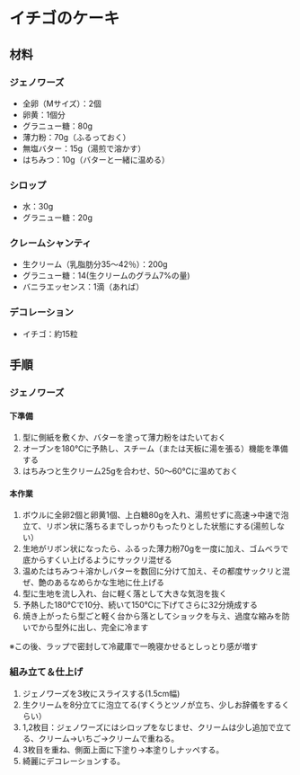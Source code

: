 # イチゴのケーキ
## 材料

### ジェノワーズ
* 全卵（Mサイズ）：2個 
* 卵黄：1個分
* グラニュー糖：80g
* 薄力粉：70g（ふるっておく）
* 無塩バター：15g（湯煎で溶かす）
* はちみつ：10g（バターと一緒に温める）

### シロップ
* 水：30g 
* グラニュー糖：20g 

### クレームシャンティ
* 生クリーム（乳脂肪分35〜42％）：200g
* グラニュー糖：14(生クリームのグラム7%の量)
* バニラエッセンス：1滴（あれば）

### デコレーション
* イチゴ：約15粒


## 手順

### ジェノワーズ

#### 下準備
1. 型に側紙を敷くか、バターを塗って薄力粉をはたいておく
1. オーブンを180℃に予熱し、スチーム（または天板に湯を張る）機能を準備する
1. はちみつと生クリーム25gを合わせ、50～60℃に温めておく

#### 本作業
1. ボウルに全卵2個と卵黄1個、上白糖80gを入れ、湯煎せずに高速→中速で泡立て、リボン状に落ちるまでしっかりもったりとした状態にする(湯煎しない）
1. 生地がリボン状になったら、ふるった薄力粉70gを一度に加え、ゴムベラで底からすくい上げるようにサックリ混ぜる 
1. 温めたはちみつ＋溶かしバターを数回に分けて加え、その都度サックリと混ぜ、艶のあるなめらかな生地に仕上げる
1. 型に生地を流し入れ、台に軽く落として大きな気泡を抜く
1. 予熱した180℃で10分、続いて150℃に下げてさらに32分焼成する
1. 焼き上がったら型ごと軽く台から落としてショックを与え、過度な縮みを防いでから型外に出し、完全に冷ます

※この後、ラップで密封して冷蔵庫で一晩寝かせるとしっとり感が増す

### 組み立て＆仕上げ
1. ジェノワーズを3枚にスライスする(1.5cm幅)
1. 生クリームを8分立てに泡立てる(すくうとツノが立ち、少しお辞儀をするくらい）
1. 1,2枚目：ジェノワーズにはシロップをなじませ、クリームは少し追加で立てる、クリーム→いちご→クリームで重ねる。
1. 3枚目を重ね、側面上面に下塗り→本塗りしナッペする。
1. 綺麗にデコレーションする。

